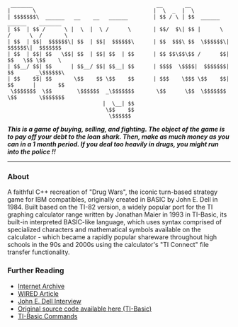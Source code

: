 ```
 _______                                       __       __                               
|       \                                     |  \  _  |  \                              
| $$$$$$$\  ______   __    __   ______        | $$ / \ | $$  ______    ______    _______ 
| $$  | $$ /      \ |  \  |  \ /      \       | $$/  $\| $$ |      \  /      \  /       \
| $$  | $$|  $$$$$$\| $$  | $$|  $$$$$$\      | $$  $$$\ $$  \$$$$$$\|  $$$$$$\|  $$$$$$$
| $$  | $$| $$   \$$| $$  | $$| $$  | $$      | $$ $$\$$\$$ /      $$| $$   \$$ \$$    \ 
| $$__/ $$| $$      | $$__/ $$| $$__| $$      | $$$$  \$$$$|  $$$$$$$| $$       _\$$$$$$\
| $$    $$| $$       \$$    $$ \$$    $$      | $$$    \$$$ \$$    $$| $$      |       $$
 \$$$$$$$  \$$        \$$$$$$  _\$$$$$$$       \$$      \$$  \$$$$$$$ \$$       \$$$$$$$ 
                              |  \__| $$                                                 
                               \$$    $$                                                 
                                \$$$$$$
```
<i><b>This is a game of buying, selling, and fighting. The object of the game is to pay off your debt to the loan shark. Then, make as much money as you can in a 1 month period. If you deal too heavily in drugs, you might run into the police !!</i></b>

---
### About
A faithful C++ recreation of "Drug Wars", the iconic turn-based strategy game for IBM compatibles, originally created in BASIC by John E. Dell in 1984. Built based on the TI-82 version, a widely popular port for the TI graphing calculator range written by Jonathan Maier in 1993 in TI-Basic, its built-in interpreted BASIC-like language, which uses syntax comprised of specialized characters and mathematical symbols available on the calculator - which became a rapidly popular shareware throughout high schools in the 90s and 2000s using the calculator's "TI Connect" file transfer functionality.

### Further Reading
* [Internet Archive](https://archive.org/details/DrugWars1984JohnE.DellAdventureStrategy)
* [WIRED Article](https://www.wired.com/story/history-drug-wars-calculator-game/)
* [John E. Dell Interview](https://ascii.textfiles.com/archives/899)
* [Original source code available here (TI-Basic)](https://gist.github.com/mattmanning/1002653)
* [TI-Basic Commands](http://tibasicdev.wikidot.com/command-index)

